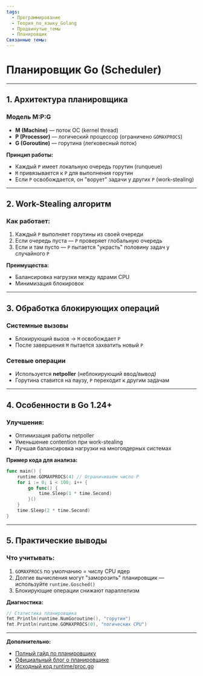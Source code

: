 ```yaml
---
tags:
  - Программирование
  - Теория_по_языку_Golang
  - Продвинутые_темы
  - Планировщик
Связанные темы:
---
```

# **Планировщик Go (Scheduler)**  

---

## **1. Архитектура планировщика**  

### **Модель M:P:G**  
- **M (Machine)** — поток ОС (kernel thread)  
- **P (Processor)** — логический процессор (ограничено `GOMAXPROCS`)  
- **G (Goroutine)** — горутина (легковесный поток)  

**Принцип работы:**  
- Каждый `P` имеет локальную очередь горутин (runqueue)  
- `M` привязывается к `P` для выполнения горутин  
- Если `P` освобождается, он "ворует" задачи у других `P` (work-stealing)  

---

## **2. Work-Stealing алгоритм**  

### **Как работает:**  
1. Каждый `P` выполняет горутины из своей очереди  
2. Если очередь пуста — `P` проверяет глобальную очередь  
3. Если и там пусто — `P` пытается "украсть" половину задач у случайного `P`  

**Преимущества:**  
- Балансировка нагрузки между ядрами CPU  
- Минимизация блокировок  

---

## **3. Обработка блокирующих операций**  

### **Системные вызовы**  
- Блокирующий вызов → `M` освобождает `P`  
- После завершения `M` пытается захватить новый `P`  

### **Сетевые операции**  
- Используется **netpoller** (неблокирующий ввод/вывод)  
- Горутина ставится на паузу, `P` переходит к другим задачам  

---

## **4. Особенности в Go 1.24+**  

### **Улучшения:**  
- Оптимизация работы netpoller  
- Уменьшение contention при work-stealing  
- Лучшая балансировка нагрузки на многоядерных системах  

**Пример кода для анализа:**  
```go
func main() {
    runtime.GOMAXPROCS(4) // Ограничиваем число P
    for i := 0; i < 100; i++ {
        go func() {
            time.Sleep(1 * time.Second)
        }()
    }
    time.Sleep(2 * time.Second)
}
```

---

## **5. Практические выводы**  

### **Что учитывать:**  
1. `GOMAXPROCS` по умолчанию = числу CPU ядер  
2. Долгие вычисления могут "заморозить" планировщик — используйте `runtime.Gosched()`  
3. Блокирующие операции снижают параллелизм  

**Диагностика:**  
```go
// Статистика планировщика
fmt.Println(runtime.NumGoroutine(), "горутин")
fmt.Println(runtime.GOMAXPROCS(0), "логических CPU")
```

---

**Дополнительно:**  
- [Полный гайд по планировщику](https://habr.com/ru/articles/891426/)
- [Официальный блог о планировщике](https://go.dev/blog/scheduler)  
- [Исходный код runtime/proc.go](https://github.com/golang/go/blob/master/src/runtime/proc.go)